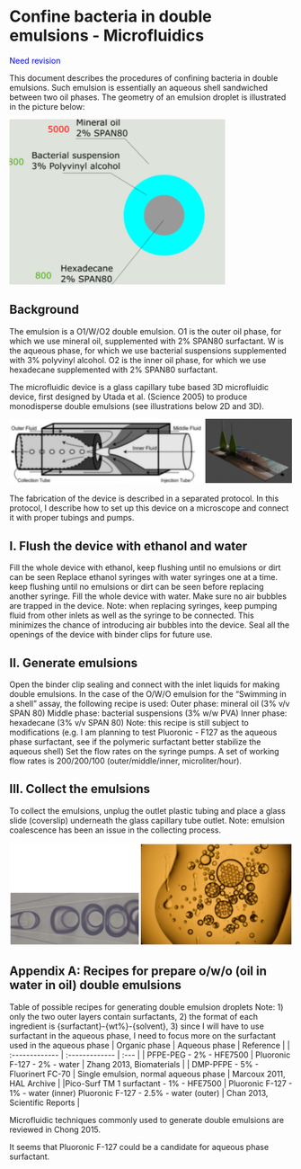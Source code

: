 # Confine bacteria in double emulsions - Microfluidics

<font color="blue">Need revision</font>

This document describes the procedures of confining bacteria in double emulsions. Such emulsion is essentially an aqueous shell sandwiched between two oil phases. The geometry of an emulsion droplet is illustrated in the picture below:

![double emulsion illustration](../images/2022/01/double-emulsion-illustration.png)

## Background

The emulsion is a O1/W/O2 double emulsion. O1 is the outer oil phase, for which we use mineral oil, supplemented with 2% SPAN80 surfactant. W is the aqueous phase, for which we use bacterial suspensions supplemented with 3% polyvinyl alcohol. O2 is the inner oil phase, for which we use hexadecane supplemented with 2% SPAN80 surfactant.

The microfluidic device is a glass capillary tube based 3D microfluidic device, first designed by Utada et al. (Science 2005) to produce monodisperse double emulsions (see illustrations below 2D and 3D).

![3D capillary microfluidics](../images/2022/01/3d-capillary-microfluidics.png)

The fabrication of the device is described in a separated protocol. In this protocol, I describe how to set up this device on a microscope and connect it with proper tubings and pumps.



## I. Flush the device with ethanol and water

Fill the whole device with ethanol, keep flushing until no emulsions or dirt can be seen
Replace ethanol syringes with water syringes one at a time. keep flushing until no emulsions or dirt can be seen before replacing another syringe.
Fill the whole device with water. Make sure no air bubbles are trapped in the device.
Note: when replacing syringes, keep pumping fluid from other inlets as well as the syringe to be connected. This minimizes the chance of introducing air bubbles into the device.
Seal all the openings of the device with binder clips for future use.

## II. Generate emulsions

Open the binder clip sealing and connect with the inlet liquids for making double emulsions. In the case of the O/W/O emulsion for the “Swimming in a shell” assay, the following recipe is used:
Outer phase: mineral oil (3% v/v SPAN 80)
Middle phase: bacterial suspensions (3% w/w PVA)
Inner phase: hexadecane (3% v/v SPAN 80)
Note: this recipe is still subject to modifications (e.g. I am planning to test Pluoronic - F127 as the aqueous phase surfactant, see if the polymeric surfactant better stabilize the aqueous shell)
Set the flow rates on the syringe pumps. A set of working flow rates is 200/200/100 (outer/middle/inner, microliter/hour).

## III. Collect the emulsions

To collect the emulsions, unplug the outlet plastic tubing and place a glass slide (coverslip) underneath the glass capillary tube outlet.
Note: emulsion coalescence has been an issue in the collecting process.

![double emulsions in experiment](../images/2022/01/double-emulsions-in-experiment.png)

## Appendix A: Recipes for prepare o/w/o (oil in water in oil) double emulsions

Table of possible recipes for generating double emulsion droplets
Note: 1) only the two outer layers contain surfactants, 2) the format of each ingredient is {surfactant}-{wt%}-{solvent}, 3) since I will have to use surfactant in the aqueous phase, I need to focus more on the surfactant used in the aqueous phase
| Organic phase     | Aqueous phase     | Reference |
| :------------- | :------------- | :--- |
| PFPE-PEG - 2% - HFE7500       | Pluoronic F-127 - 2% - water      | Zhang 2013, Biomaterials |
| DMP-PFPE - 5% - Fluorinert FC-70  | Single emulsion, normal aqueous phase | Marcoux 2011, HAL Archive |
|Pico-Surf TM 1 surfactant - 1% - HFE7500 | Pluoronic F-127 - 1% - water (inner) Pluoronic F-127 - 2.5% - water (outer) | Chan 2013, Scientific Reports |

Microfluidic techniques commonly used to generate double emulsions are reviewed in Chong 2015.

It seems that Pluoronic F-127 could be a candidate for aqueous phase surfactant.
